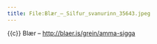 ```yaml
---
title: File:Blær_–_Silfur_svanurinn_35643.jpeg
---
```


{{c}} Blær – http://blaer.is/grein/amma-sigga